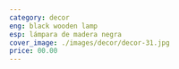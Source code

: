 ```yaml
---
category: decor
eng: black wooden lamp
esp: lámpara de madera negra
cover_image: ./images/decor/decor-31.jpg
price: 00.00
---
```

 

